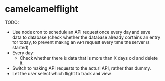 # camelcamelflight

TODO: 
- Use node cron to schedule an API request once every day and save data to database (check whether the database already contains an entry for today, to prevent making an API request every time the server is started)
- Every day:
    - Check whether there is data that is more than X days old and delete it. 
- Switch to making API requests to the actual API, rather than dummy. 
- Let the user select which flight to track and view
